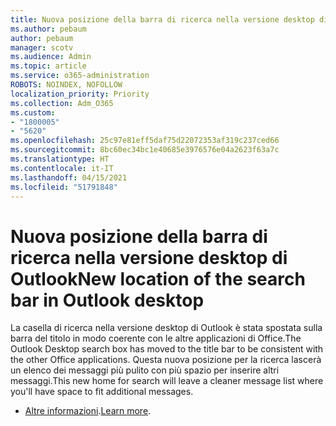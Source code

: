 ```yaml
---
title: Nuova posizione della barra di ricerca nella versione desktop di Outlook
ms.author: pebaum
author: pebaum
manager: scotv
ms.audience: Admin
ms.topic: article
ms.service: o365-administration
ROBOTS: NOINDEX, NOFOLLOW
localization_priority: Priority
ms.collection: Adm_O365
ms.custom:
- "1800005"
- "5620"
ms.openlocfilehash: 25c97e81eff5daf75d22072353af319c237ced66
ms.sourcegitcommit: 8bc60ec34bc1e40685e3976576e04a2623f63a7c
ms.translationtype: HT
ms.contentlocale: it-IT
ms.lasthandoff: 04/15/2021
ms.locfileid: "51791848"
---
```

# <a name="new-location-of-the-search-bar-in-outlook-desktop"></a><span data-ttu-id="306df-102">Nuova posizione della barra di ricerca nella versione desktop di Outlook</span><span class="sxs-lookup"><span data-stu-id="306df-102">New location of the search bar in Outlook desktop</span></span>

<span data-ttu-id="306df-103">La casella di ricerca nella versione desktop di Outlook è stata spostata sulla barra del titolo in modo coerente con le altre applicazioni di Office.</span><span class="sxs-lookup"><span data-stu-id="306df-103">The Outlook Desktop search box has moved to the title bar to be consistent with the other Office applications.</span></span> <span data-ttu-id="306df-104">Questa nuova posizione per la ricerca lascerà un elenco dei messaggi più pulito con più spazio per inserire altri messaggi.</span><span class="sxs-lookup"><span data-stu-id="306df-104">This new home for search will leave a cleaner message list where you'll have space to fit additional messages.</span></span>
- <span data-ttu-id="306df-105">[Altre informazioni](https://support.microsoft.com/it-IT/office/96fee452-80cd-492d-a35c-5c37584b416b).</span><span class="sxs-lookup"><span data-stu-id="306df-105">[Learn more](https://support.microsoft.com/it-IT/office/96fee452-80cd-492d-a35c-5c37584b416b).</span></span>
